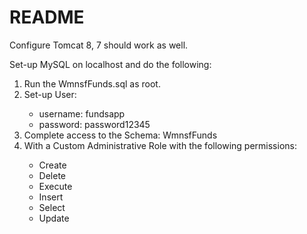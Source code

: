 <!DOCTYPE html>
<html>
<body>

<h1>README</h1>

<p>Configure Tomcat 8, 7 should work as well.</p>
<p>Set-up MySQL on localhost and do the following:</p>

<ol>
  <li>Run the WmnsfFunds.sql as root.</li>
  <li>Set-up User:</li>
     <ul>
        <li>username: fundsapp</li>
        <li>password: password12345</li>
     </ul>
  <li>Complete access to the Schema: WmnsfFunds</li>
  <li>With a Custom Administrative Role with the following permissions:</li>
     <ul>
        <li>Create</li>
        <li>Delete</li>
        <li>Execute</li>
        <li>Insert</li>
        <li>Select</li>
        <li>Update</li>
     </ul>
</ol>  

</body>
</html>